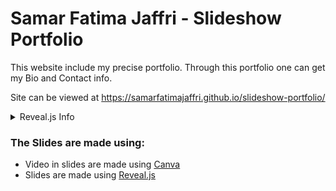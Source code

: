# Samar Fatima Jaffri - Slideshow Portfolio
This website include my precise portfolio. Through this portfolio one can get my Bio and Contact info.

Site can be viewed at https://samarfatimajaffri.github.io/slideshow-portfolio/

<details>
<summary> Reveal.js Info </summary>

## Horizontal v/s Vertical Slides:
### Horizontal Slides:
Create Horizontal slides by,
- Find the `<div>` elements having `class="slides"`
- Create a sepearate `<section>` for each slide inside that `<div>`
```
<div class="reveal">
  <div class="slides">
    <section>Slide1</section>
    <section>Slide2</section>
  </div>
</div>
...
```

### Vertical Slides:
Create vertical slides by,
- Find the `<div>` elements having `class="slides"`
- Create a `<section>` inside the `<div>` for all the verticle slides
- Create a `<section>` inside the `<section>` for each vertical slide
```
<div class="reveal">
  <div class="slides">
    <section>
      <section>Slide1</section>
      <section>Slide2</section>
    </section>
  </div>
</div>
```
I have used vertical slides for this project.

---
</details>

### The Slides are made using:
- Video in slides are made using [Canva](https://www.canva.com/)
- Slides are made using [Reveal.js](https://revealjs.com/)
